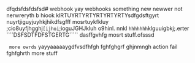 dfqdsfdsfdsfsd# webhook
yay webhooks
something new
newwer not 
nerwreryth b
hiook klRTUYRTYRTYRTYRTYRTYsdfgdsftgyrt nuyrtjiguyjuyhkjhikdfsgfff
mosrtuykfkluy ;cio8uyfjhgghj```[ijhoi```;ioguJGHJkluh o9hinl. nnkl
```hhhhhhh```klguuigbkj;.erter
````DSFSDTFDFSTGERTG````` 
dasffgvhfg
mosrt stuff.ofsssd

`` more owrds`` yayyaaaaaygdfvsdfhfgh
fghfghgrf
ghjnmngh
action fail fghfghrth
more stuff
